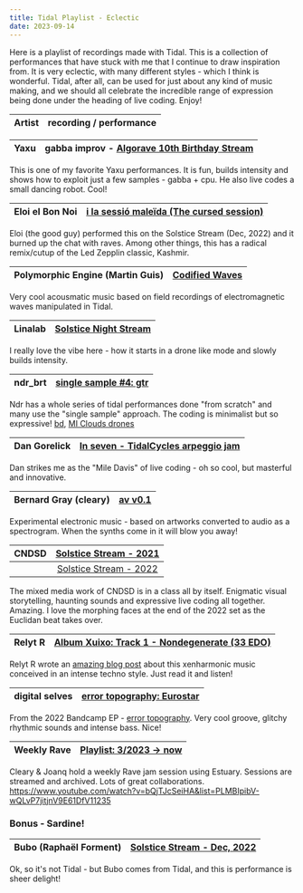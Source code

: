 ```yaml
---
title: Tidal Playlist - Eclectic
date: 2023-09-14
---
```


Here is a playlist of recordings made with Tidal. This is a collection of performances that have stuck with me that I continue to draw inspiration from. It is very eclectic, with many different styles - which I think is wonderful. Tidal, after all, can be used for just about any kind of music making, and we should all celebrate the incredible range of expression being done under the heading of live coding. Enjoy!


| Artist  |  recording / performance |
| :--------:    | :----------: |

| Yaxu | gabba improv - [Algorave 10th Birthday Stream](https://www.youtube.com/watch?v=AkZl2uVO4S0&t=85s) |
| :--------:    | :----------: |
This is one of my favorite Yaxu performances. It is fun, builds intensity and shows how to exploit just a few samples - gabba + cpu. He also live codes a small dancing robot. Cool!


| Eloi el Bon Noi | [i la sessió maleïda (The cursed session)](https://www.youtube.com/watch?v=rKmHFpXU63k) |
| :--------:    | :----------: |

Eloi (the good guy) performed this on the Solstice Stream (Dec, 2022) and it burned up the chat with raves. Among other things, this has a radical remix/cutup of the Led Zepplin classic, Kashmir.

| Polymorphic Engine (Martin Guis) | [Codified Waves](https://www.youtube.com/watch?v=ieQ7fA7ah3s&t=59s) |
| :--------:    | :----------: |

Very cool acousmatic music based on field recordings of electromagnetic waves manipulated in Tidal.

| Linalab | [Solstice Night Stream](https://www.youtube.com/watch?v=DNRZ6u2ksRI&t=65s) |
| :--------:    | :----------: |

I really love the vibe here - how it starts in a drone like mode and slowly builds intensity.

| ndr_brt | [single sample #4: gtr](https://www.youtube.com/watch?v=XYk096aDOcU&t=55s) |
| :--------:    | :----------: |

Ndr has a whole series of tidal performances done "from scratch" and many use the "single sample" approach. The coding is minimalist but so expressive! [bd](https://www.youtube.com/watch?v=mc63VZ-biAo), [MI Clouds drones](https://www.youtube.com/watch?v=Zk3ICtit3tM&t=79s)

| Dan Gorelick| [In seven - TidalCycles arpeggio jam](https://www.youtube.com/watch?v=WisMIMdnQ2A) |
| :--------:    | :----------: |

Dan strikes me as the "Mile Davis" of live coding - oh so cool, but masterful and innovative.

| Bernard Gray (cleary)| [av v0.1](https://www.youtube.com/watch?v=oTnmjeVGE3g) |
| :--------:    | :----------: |

Experimental electronic music - based on artworks converted to audio as a spectrogram. When the synths come in it will blow you away!

| CNDSD | [Solstice Stream - 2021](https://www.youtube.com/watch?v=sdT9iefP3vg&t=18s) |
| :--------:    | :----------: |
|  | [Solstice Stream - 2022](https://www.youtube.com/watch?v=977AbvG2s04&t=118s) |

The mixed media work of CNDSD is in a class all by itself. Enigmatic visual storytelling, haunting sounds and expressive live coding all together. Amazing. I love the morphing faces at the end of the 2022 set as the Euclidan beat takes over.

| Relyt R | [Album Xuixo: Track 1 - Nondegenerate (33 EDO) ](https://relytr.bandcamp.com/album/xuixo) |
| :--------:    | :----------: |

Relyt R wrote an [amazing blog post](https://tidalcycles.org/blog/blog_topic_relyt_r_xuixo) about this xenharmonic music conceived in an intense techno style. Just read it and listen!

| digital selves | [error topography: Eurostar](https://cherche-encore.bandcamp.com/track/eurostar-2) |
| :--------:    | :----------: |

From the 2022 Bandcamp EP - [error topography](https://cherche-encore.bandcamp.com/album/error-topography). Very cool groove, glitchy rhythmic sounds and intense bass. Nice!

| Weekly Rave | [Playlist: 3/2023 -> now ](https://www.youtube.com/watch?v=WisMIMdnQ2A) |
| :--------:    | :----------: |

Cleary & Joanq hold a weekly Rave jam session using Estuary. Sessions are streamed and archived. Lots of great collaborations.
https://www.youtube.com/watch?v=bQjTJcSeiHA&list=PLMBIpibV-wQLvP7jitjnV9E61DfV11235

### Bonus - Sardine!

| Bubo (Raphaël Forment)| [Solstice Stream - Dec, 2022](https://www.youtube.com/watch?v=bM5FXw-5N8s) |
| :--------:    | :----------: |
Ok, so it's not Tidal - but Bubo comes from Tidal, and this is performance is sheer delight!
